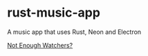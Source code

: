 # rust-music-app

A music app that uses Rust, Neon and Electron

[Not Enough Watchers?](https://webpack.js.org/configuration/watch/#not-enough-watchers)
